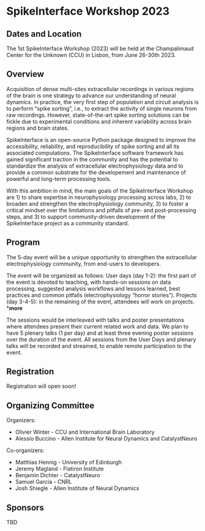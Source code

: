 # SpikeInterface Workshop 2023

## Dates and Location

The 1st SpikeInterface Workshop (2023) will be held at the  Champalimaud Center for the Unknown (CCU) in Lisbon, from June 26-30th 2023.

## Overview

Acquisition of dense multi-sites extracellular recordings in various regions of the brain is one strategy to advance our understanding of neural dynamics. In practice, the very first step of population and circuit analysis is to perform “spike sorting”, i.e., to extract the activity of single neurons from raw recordings. However, state-of-the-art spike sorting solutions can be fickle due to experimental conditions and inherent variability across brain regions and brain states.

SpikeInterface is an open-source Python package designed to improve the accessibility, reliability, and reproducibility of spike sorting and all its associated computations. 
The SpikeInterface software framework has gained significant traction in the community and has the potential to standardize the analysis of extracellular electrophysiology data and to provide a common substrate for the developement and maintenance of powerful and long-term processing tools.

With this ambition in mind, the main goals of the SpikeInterface Workshop are 1) to share expertise in neurophysiology processing across labs, 2) to broaden and strengthen the electrophysiology community, 3) to foster a critical mindset over the limitations and pitfalls of pre- and post-processing steps, and 3) to support community-driven development of the SpikeInterface project as a community standard.


## Program

The 5-day event will be a unique opportunity to strengthen the extracellular electrophysiology community, from end-users to developers. 

The event will be organized as follows:
User days (day 1-2): the first part of the event is devoted to teaching, with hands-on sessions on data processing, suggested analysis workflows and lessons learned, best practices and common pitfalls (electrophysiology “horror stories”). 
Projects (day 3-4-5): in the remaining of the event, attendees will work on projects. ***more**


The sessions would be interleaved with talks and poster presentations where attendees present their current related work and data. We plan to have 5 plenary talks (1 per day) and at least three evening poster sessions over the duration of the event.
All sessions from the User Days and plenary talks will be recorded and streamed, to enable remote participation to the event. 


## Registration

Registration will open soon!

## Organizing Committee

Organizers:
* Olivier Winter - CCU and International Brain Laboratory
* Alessio Buccino - Allen Institute for Neural Dynamics and CatalystNeuro

Co-organizers:

* Matthias Hennig - University of Edinburgh
* Jeremy Magland - Flatiron Institute
* Benjamin Dichter - CatalystNeuro
* Samuel Garcia - CNRL
* Josh Shiegle - Allen Institute of Neural Dynamics


## Sponsors

TBD